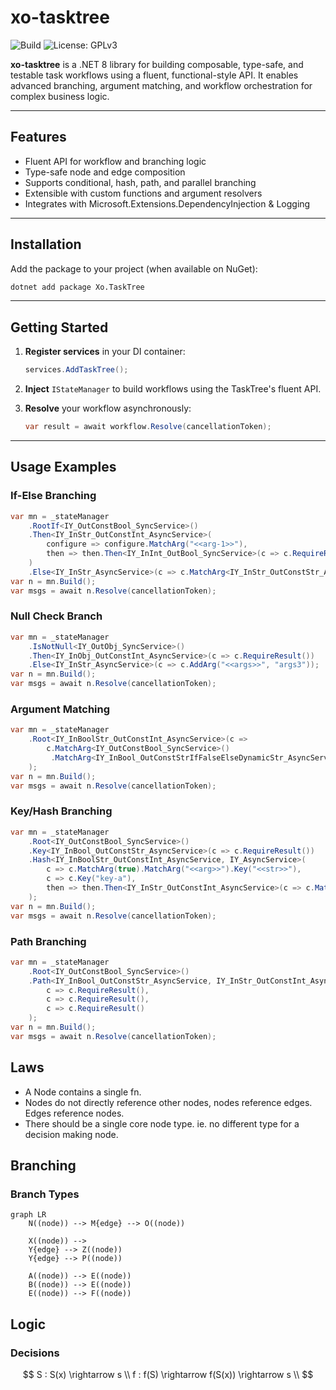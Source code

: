 # xo-tasktree

![Build](https://github.com/stiproot/xo-tasktree/actions/workflows/dotnet-pipeline.yml/badge.svg)
![License: GPLv3](https://img.shields.io/badge/License-GPLv3-blue.svg)

**xo-tasktree** is a .NET 8 library for building composable, type-safe, and testable task workflows using a fluent, functional-style API. It enables advanced branching, argument matching, and workflow orchestration for complex business logic.

---

## Features
- Fluent API for workflow and branching logic
- Type-safe node and edge composition
- Supports conditional, hash, path, and parallel branching
- Extensible with custom functions and argument resolvers
- Integrates with Microsoft.Extensions.DependencyInjection & Logging

---

## Installation

Add the package to your project (when available on NuGet):

```sh
dotnet add package Xo.TaskTree
```

---

## Getting Started

1. **Register services** in your DI container:
    ```csharp
    services.AddTaskTree();
    ```

2. **Inject** `IStateManager` to build workflows using the TaskTree's fluent API.

3. **Resolve** your workflow asynchronously:
    ```csharp
    var result = await workflow.Resolve(cancellationToken);
    ```

---

## Usage Examples

### If-Else Branching
```csharp
var mn = _stateManager
    .RootIf<IY_OutConstBool_SyncService>()
    .Then<IY_InStr_OutConstInt_AsyncService>(
        configure => configure.MatchArg("<<arg-1>>"),
        then => then.Then<IY_InInt_OutBool_SyncService>(c => c.RequireResult())
    )
    .Else<IY_InStr_AsyncService>(c => c.MatchArg<IY_InStr_OutConstStr_AsyncService>(c => c.MatchArg("<<arg-2>>")));
var n = mn.Build();
var msgs = await n.Resolve(cancellationToken);
```

### Null Check Branch
```csharp
var mn = _stateManager
    .IsNotNull<IY_OutObj_SyncService>()
    .Then<IY_InObj_OutConstInt_AsyncService>(c => c.RequireResult())
    .Else<IY_InStr_AsyncService>(c => c.AddArg("<<args>>", "args3"));
var n = mn.Build();
var msgs = await n.Resolve(cancellationToken);
```

### Argument Matching
```csharp
var mn = _stateManager
    .Root<IY_InBoolStr_OutConstInt_AsyncService>(c =>
        c.MatchArg<IY_OutConstBool_SyncService>()
         .MatchArg<IY_InBool_OutConstStrIfFalseElseDynamicStr_AsyncService>(c => c.MatchArg(true))
    );
var n = mn.Build();
var msgs = await n.Resolve(cancellationToken);
```

### Key/Hash Branching
```csharp
var mn = _stateManager
    .Root<IY_OutConstBool_SyncService>()
    .Key<IY_InBool_OutConstStr_AsyncService>(c => c.RequireResult())
    .Hash<IY_InBoolStr_OutConstInt_AsyncService, IY_AsyncService>(
        c => c.MatchArg(true).MatchArg("<<arg>>").Key("<<str>>"),
        c => c.Key("key-a"),
        then => then.Then<IY_InStr_OutConstInt_AsyncService>(c => c.MatchArg("<<arg>>"))
    );
var n = mn.Build();
var msgs = await n.Resolve(cancellationToken);
```

### Path Branching
```csharp
var mn = _stateManager
    .Root<IY_OutConstBool_SyncService>()
    .Path<IY_InBool_OutConstStr_AsyncService, IY_InStr_OutConstInt_AsyncService, IY_InInt_OutConstInt_AsyncService>(
        c => c.RequireResult(),
        c => c.RequireResult(),
        c => c.RequireResult()
    );
var n = mn.Build();
var msgs = await n.Resolve(cancellationToken);
```

## Laws
- A Node contains a single fn.
- Nodes do not directly reference other nodes, nodes reference edges. Edges reference nodes.
- There should be a single core node type. ie. no different type for a decision making node.

## Branching
### Branch Types

``` mermaid
graph LR
    N((node)) --> M{edge} --> O((node))

    X((node)) --> 
    Y{edge} --> Z((node))
    Y{edge} --> P((node))

    A((node)) --> E((node))
    B((node)) --> E((node))
    E((node)) --> F((node))
```

## Logic

### Decisions

$$
S : S(x) \rightarrow s
\\
f : f(S) \rightarrow f(S(x)) \rightarrow s
\\
$$